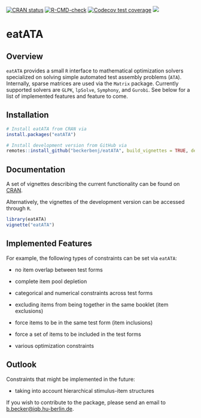 <!-- badges: start -->
[![CRAN status](https://www.r-pkg.org/badges/version/eatATA)](https://CRAN.R-project.org/package=eatATA)
[![R-CMD-check](https://github.com/beckerbenj/eatATA/workflows/R-CMD-check/badge.svg)](https://github.com/beckerbenj/eatATA/actions)
[![Codecov test coverage](https://codecov.io/gh/beckerbenj/eatATA/branch/master/graph/badge.svg)](https://app.codecov.io/gh/beckerbenj/eatATA?branch=master)
[![](http://cranlogs.r-pkg.org/badges/grand-total/eatATA?color=blue)](https://cran.r-project.org/package=eatATA)
<!-- badges: end -->


# eatATA

## Overview

`eatATA` provides a small `R` interface to mathematical optimization solvers specialized on solving simple automated test assembly problems (`ATA`). Internally, sparse matrices are used via the `Matrix` package. Currently supported solvers are `GLPK`, `lpSolve`, `Symphony`, and `Gurobi`. See below for a list of implemented features and feature to come.

## Installation

```R
# Install eatATA from CRAN via
install.packages("eatATA")

# Install development version from GitHub via
remotes::install_github("beckerbenj/eatATA", build_vignettes = TRUE, dependencies = TRUE)
```

## Documentation

A set of vignettes describing the current functionality can be found on [CRAN](https://CRAN.R-project.org/package=eatATA/).

Alternatively, the vignettes of the development version can be accessed through `R`. 

```R
library(eatATA)
vignette("eatATA")
```

## Implemented Features

For example, the following types of constraints can be set via `eatATA`:

* no item overlap between test forms

* complete item pool depletion

* categorical and numerical constraints across test forms

* excluding items from being together in the same booklet (item exclusions)

* force items to be in the same test form (item inclusions)

* force a set of items to be included in the test forms

* various optimization constraints

## Outlook

Constraints that might be implemented in the future:

* taking into account hierarchical stimulus-item structures

If you wish to contribute to the package, please send an email to b.becker@iqb.hu-berlin.de.


